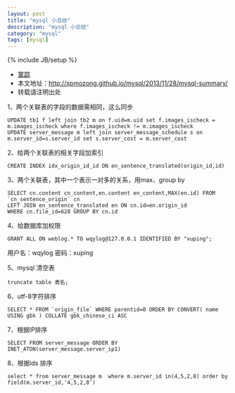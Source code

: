 ```yaml
---
layout: post
title: "mysql 小总结"
description: "mysql 小总结"
category: "mysql"
tags: [mysql]
---
```

{% include JB/setup %}

*	<a href="http://weibo.com/xpmozong" target="blank">寞踪</a>
*	本文地址：http://xpmozong.github.io/mysql/2013/11/28/mysql-summary/
*	转载请注明出处

1、两个关联表的字段的数据需相同，这么同步

    UPDATE tb1 f left join tb2 m on f.uid=m.uid set f.images_ischeck = m.images_ischeck where f.images_ischeck != m.images_ischeck
    UPDATE server_message m left join server_message_schedule s on m.server_id=s.server_id set s.server_cost = m.server_cost

2、给两个关联表的相关字段加索引

    CREATE INDEX idx_origin_id_id ON en_sentence_translated(origin_id,id)

3、两个关联表，其中一个表示一对多的关系，用max、group by

    SELECT cn.content cn_content,en.content en_content,MAX(en.id) FROM `cn_sentence_origin` cn
    LEFT JOIN en_sentence_translated en ON cn.id=en.origin_id 
    WHERE cn.file_id=628 GROUP BY cn.id

4、给数据库加权限

    GRANT ALL ON weblog.* TO wqylog@127.0.0.1 IDENTIFIED BY "xuping";

用户名：wqylog  密码：xuping

5、mysql 清空表

    truncate table 表名;

6、utf-8字符排序

    SELECT * FROM `origin_file` WHERE parentid=0 ORDER BY CONVERT( name USING gbk ) COLLATE gbk_chinese_ci ASC

7、根据IP排序

    SELECT FROM server_message ORDER BY INET_ATON(server_message.server_ip1)

8、根据ids 排序

    select * from server_message m  where m.server_id in(4,5,2,8) order by field(m.server_id,'4,5,2,8')